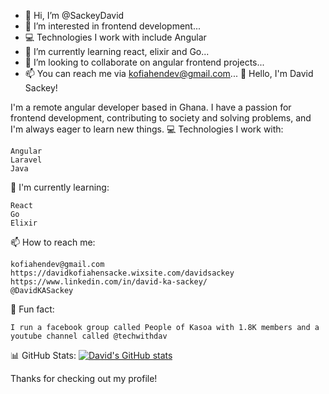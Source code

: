 - 👋 Hi, I’m @SackeyDavid
- 👀 I’m interested in frontend development...
- 💻 Technologies I work with include Angular
- 🌱 I’m currently learning react, elixir and Go...
- 💞️ I’m looking to collaborate on angular frontend projects...
- 📫 You can reach me via kofiahendev@gmail.com...
👋 Hello, I'm David Sackey!

I'm a remote angular developer based in Ghana. I have a passion for frontend development, contributing to society and solving problems, and I'm always eager to learn new things.
💻 Technologies I work with:

    Angular
    Laravel
    Java

🌱 I'm currently learning:

    React
    Go
    Elixir

📫 How to reach me:

    kofiahendev@gmail.com
    https://davidkofiahensacke.wixsite.com/davidsackey
    https://www.linkedin.com/in/david-ka-sackey/
    @DavidKASackey

💬 Fun fact:
    
    I run a facebook group called People of Kasoa with 1.8K members and a youtube channel called @techwithdav

📊 GitHub Stats:
[![David's GitHub stats](https://github-readme-stats.vercel.app/api?username=SackeyDavid)](https://github.com/anuraghazra/github-readme-stats)


Thanks for checking out my profile!
<!---
SackeyDavid/SackeyDavid is a ✨ special ✨ repository because its `README.md` (this file) appears on your GitHub profile.
You can click the Preview link to take a look at your changes.
--->
